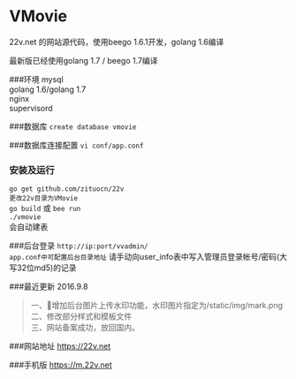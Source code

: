 # VMovie
22v.net 的网站源代码，使用beego 1.6.1开发，golang 1.6编译 

最新版已经使用golang 1.7 / beego 1.7编译

###环境
mysql  
golang 1.6/golang 1.7  
nginx  
supervisord

###数据库
`create database vmovie`

###数据库连接配置
`vi conf/app.conf`

### 安装及运行
`go get github.com/zituocn/22v`  
`更改22v目录为VMovie`	
`go build` 或 `bee run`	
`./vmovie`  
会自动建表

###后台登录
`http://ip:port/vvadmin/`  
`app.conf中可配置后台目录地址`
请手动向user_info表中写入管理员登录帐号/密码(大写32位md5)的记录

###最近更新 
2016.9.8 
>一、增加后台图片上传水印功能，水印图片指定为/static/img/mark.png  
>二、修改部分样式和模板文件  
>三、网站备案成功，放回国内。

###网站地址
https://22v.net

###手机版
https://m.22v.net